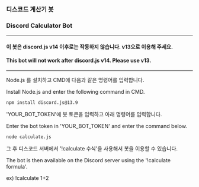### 디스코드 계산기 봇
### Discord Calculator Bot
---
#### 이 봇은 discord.js v14 이후로는 작동하지 않습니다. v13으로 이용해 주세요.
#### This bot will not work after discord.js v14. Please use v13.
---
Node.js 를 설치하고 CMD에 다음과 같은 명령어를 입력합니다.

Install Node.js and enter the following command in CMD.
```
npm install discord.js@13.9
```
'YOUR_BOT_TOKEN'에 봇 토큰을 입력하고 아래 명령어를 입력합니다.

Enter the bot token in 'YOUR_BOT_TOKEN' and enter the command below.
```
node calculate.js
```
그 후 디스코드 서버에서 '!calculate 수식'을 사용해서 봇을 이용할 수 있습니다.

The bot is then available on the Discord server using the '!calculate formula'.

ex) !calculate 1+2
